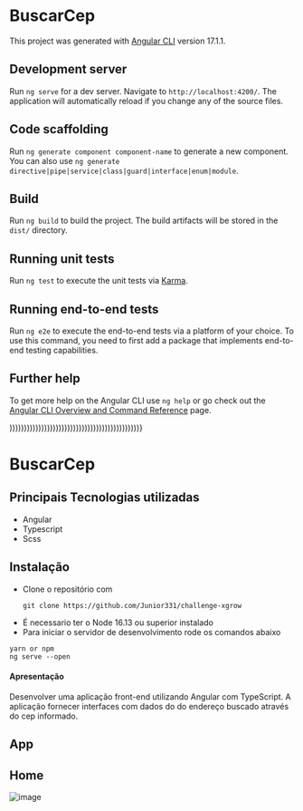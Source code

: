# BuscarCep

This project was generated with [Angular CLI](https://github.com/angular/angular-cli) version 17.1.1.

## Development server

Run `ng serve` for a dev server. Navigate to `http://localhost:4200/`. The application will automatically reload if you change any of the source files.

## Code scaffolding

Run `ng generate component component-name` to generate a new component. You can also use `ng generate directive|pipe|service|class|guard|interface|enum|module`.

## Build

Run `ng build` to build the project. The build artifacts will be stored in the `dist/` directory.

## Running unit tests

Run `ng test` to execute the unit tests via [Karma](https://karma-runner.github.io).

## Running end-to-end tests

Run `ng e2e` to execute the end-to-end tests via a platform of your choice. To use this command, you need to first add a package that implements end-to-end testing capabilities.

## Further help

To get more help on the Angular CLI use `ng help` or go check out the [Angular CLI Overview and Command Reference](https://angular.io/cli) page.


)))))))))))))))))))))))))))))))))))))))))))))}
# BuscarCep

## Principais Tecnologias utilizadas

- Angular
- Typescript
- Scss

## Instalação

- Clone o repositório com
  ```
  git clone https://github.com/Junior331/challenge-xgrow
  ```
- É necessario ter o Node 16.13 ou superior instalado
- Para iniciar o servidor de desenvolvimento rode os comandos abaixo

```
yarn or npm
ng serve --open
```

#### Apresentação

Desenvolver uma aplicação front-end utilizando Angular com TypeScript. A aplicação fornecer interfaces com dados do do endereço buscado através do cep informado.

## App



## Home

![image](https://github.com/pablomesquita/Buscar-cep/assets/92414667/cecfccd4-6e1a-4af6-b1f0-6f802628f297)



